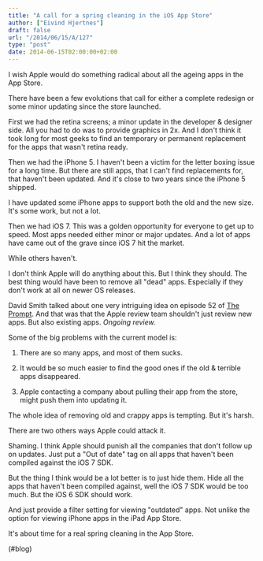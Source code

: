 ```yaml
---
title: "A call for a spring cleaning in the iOS App Store"
author: ["Eivind Hjertnes"]
draft: false
url: "/2014/06/15/A/127"
type: "post"
date: 2014-06-15T02:00:00+02:00
---
```


I wish Apple would do something radical about all the ageing apps in the
App Store.

There have been a few evolutions that call for either a complete
redesign or some minor updating since the store launched.

First we had the retina screens; a minor update in the developer &
designer side. All you had to do was to provide graphics in 2x. And I
don't think it took long for most geeks to find an temporary or
permanent replacement for the apps that wasn't retina ready.

Then we had the iPhone 5. I haven't been a victim for the letter boxing
issue for a long time. But there are still apps, that I can't find
replacements for, that haven't been updated. And it's close to two years
since the iPhone 5 shipped.

I have updated some iPhone apps to support both the old and the new
size. It's some work, but not a lot.

Then we had iOS 7. This was a golden opportunity for everyone to get up
to speed. Most apps needed either minor or major updates. And a lot of
apps have came out of the grave since iOS 7 hit the market.

While others haven't.

I don't think Apple will do anything about this. But I think they
should. The best thing would have been to remove all "dead" apps.
Especially if they don't work at all on newer OS releases.

David Smith talked about one very intriguing idea on episode 52 of
[The Prompt](http://5by5.tv/prompt/52). And that was that the Apple
review team shouldn't just review new apps. But also existing apps.
_Ongoing review._

Some of the big problems with the current model is:

1.  There are so many apps, and most of them sucks.

    <div class="HTML">
      <div></div>

    </p>

    </div>

2.  It would be so much easier to find the good ones if the old &
    terrible apps disappeared.

3.  Apple contacting a company about pulling their app from the store,
    might push them into updating it.

The whole idea of removing old and crappy apps is tempting. But it's
harsh.

There are two others ways Apple could attack it.

Shaming. I think Apple should punish all the companies that don't follow
up on updates. Just put a "Out of date" tag on all apps that haven't
been compiled against the iOS 7 SDK.

But the thing I think would be a lot better is to just hide them. Hide
all the apps that haven't been compiled against, well the iOS 7 SDK
would be too much. But the iOS 6 SDK should work.

And just provide a filter setting for viewing "outdated" apps. Not
unlike the option for viewing iPhone apps in the iPad App Store.

It's about time for a real spring cleaning in the App Store.

(#blog)
